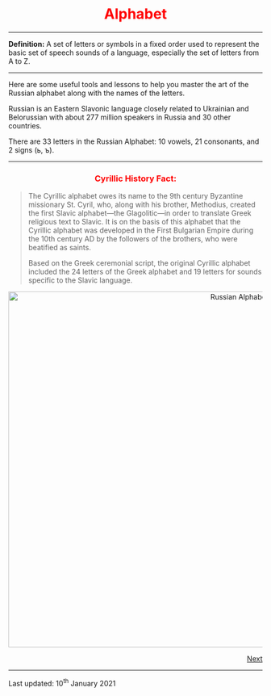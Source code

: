 <div class="container">
<h1 style="text-align:center; color:red;">Alphabet</h1>
<hr>
 <p><b>Definition:</b> A set of letters or symbols in a fixed order used to represent the basic set of speech sounds of a language, especially the set of letters from A to Z.</p>
 <hr>
<p>Here are some useful tools and lessons to help you master the art of the Russian alphabet along with the names of the letters.</p>

<p>Russian is an Eastern Slavonic language closely related to Ukrainian and Belorussian with about 277 million speakers in Russia and 30 other countries.</p>

<p>There are 33 letters in the Russian Alphabet: 10 vowels, 21 consonants, and 2 signs (ь, ъ).</p>
<hr>
<h3 style="text-align:center; color:red;">Cyrillic History Fact:</h3>
<blockquote cite="https://learnrussian.rt.com/alphabet/the-history-of-the-cyrillic-alphabet/">

<p>The Cyrillic alphabet owes its name to the 9th century Byzantine missionary St. Cyril, who, along with his brother, Methodius, created the first Slavic alphabet—the Glagolitic—in order to translate Greek religious text to Slavic. It is on the basis of this alphabet that the Cyrillic alphabet was developed in the First Bulgarian Empire during the 10th century AD by the followers of the brothers, who were beatified as saints.</p>

<p>Based on the Greek ceremonial script, the original Cyrillic alphabet included the 24 letters of the Greek alphabet and 19 letters for sounds specific to the Slavic language.</p>
</blockquote>
</div>
<div class="container">
<p style="text-align:center;"><img src="https://bencrowder.net/images/languages/RussianAlphabet.png/" alt="Russian Alphabet" width="900" height="705"></p>
 </div>
 
 <p> <a style="float:right;" href="https://jameslock98.github.io/SML5202-2020-Final-JamesLock/page3.html" class="btn2"> Next </a> </p>
<div style="clear:both;"> </div>
 <hr>  
  <p> Last updated: 10<sup>th</sup> January 2021 </p>
